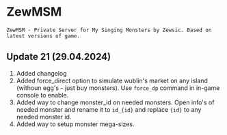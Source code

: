 # ZewMSM
```ZewMSM - Private Server for My Singing Monsters by Zewsic. Based on latest versions of game.```

## Update 21 (29.04.2024)
1. Added changelog
2. Added force_direct option to simulate wublin's market on any island (withoun egg's - just buy monsters). Use `force_dp` command in in-game console to enable.
3. Added way to change monster_id on needed monsters. Open info's of needed monster and rename it to `id_{id}` and replace `{id}` to any needed monster id.
4. Added way to setup monster mega-sizes.

